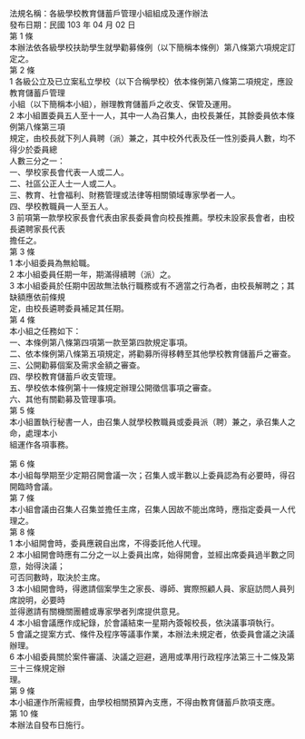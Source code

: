 法規名稱：各級學校教育儲蓄戶管理小組組成及運作辦法  
發布日期：民國 103 年 04 月 02 日  
第 1 條  
本辦法依各級學校扶助學生就學勸募條例（以下簡稱本條例）第八條第六項規定訂定之。  
第 2 條  
1 各級公立及已立案私立學校（以下合稱學校）依本條例第八條第二項規定，應設教育儲蓄戶管理  
小組（以下簡稱本小組），辦理教育儲蓄戶之收支、保管及運用。  
2 本小組置委員五人至十一人，其中一人為召集人，由校長兼任，其餘委員依本條例第八條第三項  
規定，由校長就下列人員聘（派）兼之，其中校外代表及任一性別委員人數，均不得少於委員總  
人數三分之一：  
一、學校家長會代表一人或二人。  
二、社區公正人士一人或二人。  
三、教育、社會福利、財務管理或法律等相關領域專家學者一人。  
四、學校教職員一人至五人。  
3 前項第一款學校家長會代表由家長委員會向校長推薦。學校未設家長會者，由校長遴聘家長代表  
擔任之。  
第 3 條  
1 本小組委員為無給職。  
2 本小組委員任期一年，期滿得續聘（派）之。  
3 本小組委員於任期中因故無法執行職務或有不適當之行為者，由校長解聘之；其缺額應依前條規  
定，由校長遴聘委員補足其任期。  
第 4 條  
本小組之任務如下：  
一、本條例第八條第四項第一款至第四款規定事項。  
二、依本條例第八條第五項規定，將勸募所得移轉至其他學校教育儲蓄戶之審查。  
三、公開勸募個案及需求金額之審查。  
四、學校教育儲蓄戶收支管理。  
五、學校依本條例第十一條規定辦理公開徵信事項之審查。  
六、其他有關勸募及管理事項。  
第 5 條  
本小組置執行秘書一人，由召集人就學校教職員或委員派（聘）兼之，承召集人之命，處理本小  
組運作各項事務。  


第 6 條  
本小組每學期至少定期召開會議一次；召集人或半數以上委員認為有必要時，得召開臨時會議。  
第 7 條  
本小組會議由召集人召集並擔任主席，召集人因故不能出席時，應指定委員一人代理之。  
第 8 條  
1 本小組開會時，委員應親自出席，不得委託他人代理。  
2 本小組開會時應有二分之一以上委員出席，始得開會，並經出席委員過半數之同意，始得決議；  
可否同數時，取決於主席。  
3 本小組開會時，得邀請個案學生之家長、導師、實際照顧人員、家庭訪問人員列席說明，必要時  
並得邀請有關機關團體或專家學者列席提供意見。  
4 本小組會議應作成紀錄，於會議結束一星期內簽報校長，依決議事項執行。  
5 會議之提案方式、條件及程序等議事作業，本辦法未規定者，依委員會議之決議辦理。  
6 本小組委員關於案件審議、決議之迴避，適用或準用行政程序法第三十二條及第三十三條規定辦  
理。  
第 9 條  
本小組運作所需經費，由學校相關預算內支應，不得由教育儲蓄戶款項支應。  
第 10 條  
本辦法自發布日施行。  


